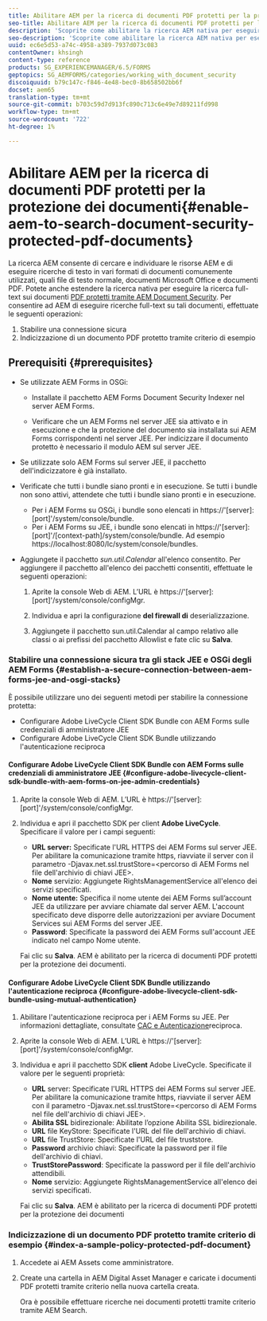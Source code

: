 ```yaml
---
title: Abilitare AEM per la ricerca di documenti PDF protetti per la protezione dei documenti
seo-title: Abilitare AEM per la ricerca di documenti PDF protetti per la protezione dei documenti
description: 'Scoprite come abilitare la ricerca AEM nativa per eseguire la ricerca full-text sui documenti PDF protetti da DRM.  '
seo-description: 'Scoprite come abilitare la ricerca AEM nativa per eseguire la ricerca full-text sui documenti PDF protetti da DRM.  '
uuid: ec6e5d53-a74c-4958-a389-7937d073c083
contentOwner: khsingh
content-type: reference
products: SG_EXPERIENCEMANAGER/6.5/FORMS
geptopics: SG_AEMFORMS/categories/working_with_document_security
discoiquuid: b79c147c-f846-4e48-bec0-8b658502bb6f
docset: aem65
translation-type: tm+mt
source-git-commit: b703c59d7d913fc890c713c6e49e7d89211fd998
workflow-type: tm+mt
source-wordcount: '722'
ht-degree: 1%

---
```



# Abilitare AEM per la ricerca di documenti PDF protetti per la protezione dei documenti{#enable-aem-to-search-document-security-protected-pdf-documents}

La ricerca AEM consente di cercare e individuare le risorse AEM e di eseguire ricerche di testo in vari formati di documenti comunemente utilizzati, quali file di testo normale, documenti Microsoft Office e documenti PDF. Potete anche estendere la ricerca nativa per eseguire la ricerca full-text sui documenti [PDF protetti tramite AEM Document Security](../../forms/using/admin-help/document-security.md). Per consentire ad AEM di eseguire ricerche full-text su tali documenti, effettuate le seguenti operazioni:

1. Stabilire una connessione sicura
1. Indicizzazione di un documento PDF protetto tramite criterio di esempio

## Prerequisiti {#prerequisites}

* Se utilizzate AEM Forms in OSGi:

   * Installate il pacchetto [](https://helpx.adobe.com/it/aem-forms/kb/aem-forms-releases.html) AEM Forms Document Security Indexer nel server AEM Forms.

   * Verificare che un AEM Forms nel server JEE sia attivato e in esecuzione e che la protezione del documento sia installata sui AEM Forms corrispondenti nel server JEE. Per indicizzare il documento protetto è necessario il modulo AEM sul server JEE.

* Se utilizzate solo AEM Forms sul server JEE, il pacchetto dell&#39;indicizzatore è già installato.
* Verificate che tutti i bundle siano pronti e in esecuzione. Se tutti i bundle non sono attivi, attendete che tutti i bundle siano pronti e in esecuzione.

   * Per i AEM Forms su OSGi, i bundle sono elencati in https://&#39;[server]:[port]&#39;/system/console/bundle.
   * Per i AEM Forms su JEE, i bundle sono elencati in https://&#39;[server]:[port]&#39;/[context-path]/system/console/bundle. Ad esempio https://localhost:8080/lc/system/console/bundles.

* Aggiungete il pacchetto *sun.util.Calendar* all&#39;elenco consentito. Per aggiungere il pacchetto all&#39;elenco dei pacchetti consentiti, effettuate le seguenti operazioni:

   1. Aprite la console Web di AEM. L’URL è https://&#39;[server]:[port]&#39;/system/console/configMgr.
   1. Individua e apri la configurazione **del firewall di** deserializzazione.

   1. Aggiungete il pacchetto sun.util.Calendar al campo relativo alle classi o ai prefissi del pacchetto Allowlist e fate clic su **Salva**.

### Stabilire una connessione sicura tra gli stack JEE e OSGi degli AEM Forms {#establish-a-secure-connection-between-aem-forms-jee-and-osgi-stacks}

È possibile utilizzare uno dei seguenti metodi per stabilire la connessione protetta:

* Configurare Adobe LiveCycle Client SDK Bundle con AEM Forms sulle credenziali di amministratore JEE
* Configurare Adobe LiveCycle Client SDK Bundle utilizzando l&#39;autenticazione reciproca

#### Configurare Adobe LiveCycle Client SDK Bundle con AEM Forms sulle credenziali di amministratore JEE {#configure-adobe-livecycle-client-sdk-bundle-with-aem-forms-on-jee-admin-credentials}

1. Aprite la console Web di AEM. L’URL è https://&#39;[server]:[port]&#39;/system/console/configMgr.
1. Individua e apri il pacchetto SDK per client **Adobe LiveCycle**. Specificare il valore per i campi seguenti:

   * **URL server:** Specificate l&#39;URL HTTPS dei AEM Forms sul server JEE. Per abilitare la comunicazione tramite https, riavviate il server con il parametro -Djavax.net.ssl.trustStore=&lt;percorso di AEM Forms nel file dell&#39;archivio di chiavi JEE>.
   * **Nome** servizio: Aggiungete RightsManagementService all&#39;elenco dei servizi specificati.
   * **Nome utente:** Specifica il nome utente dei AEM Forms sull’account JEE da utilizzare per avviare chiamate dal server AEM. L&#39;account specificato deve disporre delle autorizzazioni per avviare Document Services sui AEM Forms del server JEE.
   * **Password**: Specificate la password dei AEM Forms sull&#39;account JEE indicato nel campo Nome utente.

   Fai clic su **Salva**. AEM è abilitato per la ricerca di documenti PDF protetti per la protezione dei documenti.

#### Configurare Adobe LiveCycle Client SDK Bundle utilizzando l&#39;autenticazione reciproca {#configure-adobe-livecycle-client-sdk-bundle-using-mutual-authentication}

1. Abilitare l&#39;autenticazione reciproca per i AEM Forms su JEE. Per informazioni dettagliate, consultate [CAC e Autenticazione](https://helpx.adobe.com/livecycle/kb/cac-mutual-authentication.html)reciproca.
1. Aprite la console Web di AEM. L’URL è https://&#39;[server]:[port]&#39;/system/console/configMgr.
1. Individua e apri il pacchetto SDK **client** Adobe LiveCycle. Specificate il valore per le seguenti proprietà:

   * **URL** server: Specificate l&#39;URL HTTPS dei AEM Forms sul server JEE. Per abilitare la comunicazione tramite https, riavviate il server AEM con il parametro -Djavax.net.ssl.trustStore=&lt;percorso di AEM Forms nel file dell&#39;archivio di chiavi JEE>.
   * **Abilita SSL** bidirezionale: Abilitate l’opzione Abilita SSL bidirezionale.
   * **URL** file KeyStore: Specificate l&#39;URL del file dell&#39;archivio di chiavi.
   * **URL** file TrustStore: Specificate l&#39;URL del file truststore.
   * **Password** archivio chiavi: Specificate la password per il file dell&#39;archivio di chiavi.
   * **TrustStorePassword**: Specificate la password per il file dell&#39;archivio attendibili.
   * **Nome** servizio: Aggiungete RightsManagementService all&#39;elenco dei servizi specificati.

   Fai clic su **Salva**. AEM è abilitato per la ricerca di documenti PDF protetti per la protezione dei documenti

### Indicizzazione di un documento PDF protetto tramite criterio di esempio {#index-a-sample-policy-protected-pdf-document}

1. Accedete ai AEM Assets come amministratore.
1. Create una cartella in AEM Digital Asset Manager e caricate i documenti PDF protetti tramite criterio nella nuova cartella creata.

   Ora è possibile effettuare ricerche nei documenti protetti tramite criterio tramite AEM Search.


